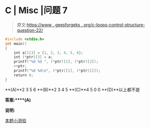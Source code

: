 # C | Misc |问题 7

> 原文:[https://www . geesforgeks . org/c-loops-control-structure-question-22/](https://www.geeksforgeeks.org/c-loops-control-structure-question-22/)

```cpp
#include <stdio.h>
int main()
{
    int a[][3] = {1, 2, 3, 4, 5, 6};
    int (*ptr)[3] = a;
    printf("%d %d ", (*ptr)[1], (*ptr)[2]);
    ++ptr;
    printf("%d %d\n", (*ptr)[1], (*ptr)[2]);
    return 0;
}
```

**(A)**2 3 5 6
**(B)**2 3 4 5
**(C)**4 5 0 0
**(D)**以上都不是

**答案:****(A)**

**说明:**

[本题小测验](https://www.geeksforgeeks.org/c-language-2-gq/misc-gq/)
